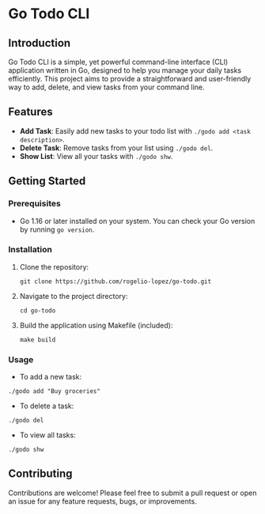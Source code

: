 # Go Todo CLI

## Introduction

Go Todo CLI is a simple, yet powerful command-line interface (CLI) application written in Go, designed to help you manage your daily tasks efficiently. This project aims to provide a straightforward and user-friendly way to add, delete, and view tasks from your command line.

## Features

- **Add Task**: Easily add new tasks to your todo list with `./godo add <task description>`.
- **Delete Task**: Remove tasks from your list using `./godo del`.
- **Show List**: View all your tasks with `./godo shw`.

## Getting Started

### Prerequisites

- Go 1.16 or later installed on your system. You can check your Go version by running `go version`.

### Installation

1. Clone the repository:
   ```
   git clone https://github.com/rogelio-lopez/go-todo.git
   ```
2. Navigate to the project directory:
   ```
   cd go-todo
   ```
3. Build the application using Makefile (included):
   ```
   make build  
   ```

### Usage

- To add a new task:
 ```
 ./godo add "Buy groceries"
 ```
- To delete a task:
 ```
 ./godo del
 ```
- To view all tasks:
 ```
 ./godo shw
 ```

## Contributing

Contributions are welcome! Please feel free to submit a pull request or open an issue for any feature requests, bugs, or improvements.
